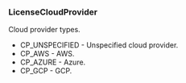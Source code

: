 ### LicenseCloudProvider
Cloud provider types.

- CP_UNSPECIFIED - Unspecified cloud provider.
- CP_AWS - AWS.
- CP_AZURE - Azure.
- CP_GCP - GCP.
